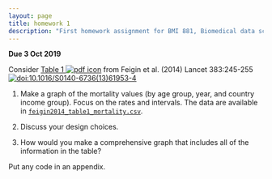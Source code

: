 ```yaml
---
layout: page
title: homework 1
description: "First homework assignment for BMI 881, Biomedical data science scholarly literature, on converting a table into a graph"
---
```


**Due 3 Oct 2019**

Consider [Table 1 ![pdf
icon](https://kbroman.org/pages/icons16/pdf-icon.png)](assets/feigin2014_table1.pdf)
from Feigin et al. (2014) Lancet 383:245-255
[![doi:10.1016/S0140-6736(13)61953-4](https://kbroman.org/pages/icons16/doi-icon.png)](https://doi.org/10.1016/S0140-6736(13)61953-4)

1. Make a graph of the mortality values (by age group, year, and country
income group). Focus on the rates and intervals.
The data are available in [`feigin2014_table1_mortality.csv`](`feigin2014_table1_mortality.csv).

2. Discuss your design choices.

3. How would you make a comprehensive graph that includes all of the
information in the table?

Put any code in an appendix.
